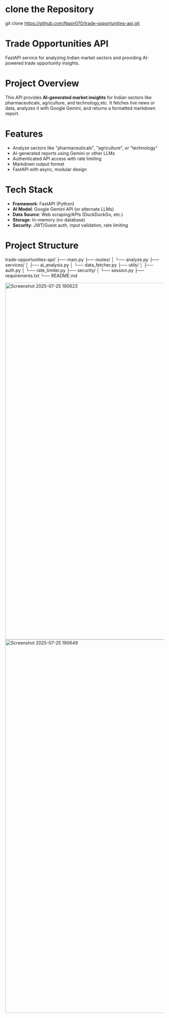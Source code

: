 # clone the Repository
 git clone  https://github.com/Nasir070/trade-opportunities-api.git

# Trade Opportunities API

FastAPI service for analyzing Indian market sectors and providing AI-powered trade opportunity insights.

# Project Overview

This API provides **AI-generated market insights** for Indian sectors like pharmaceuticals, agriculture, and technology,etc. It fetches live news or data, analyzes it with Google Gemini, and returns a formatted markdown report.

# Features

-  Analyze sectors like "pharmaceuticals", "agriculture", or "technology"
-  AI-generated reports using Gemini or other LLMs
-  Authenticated API access with rate limiting
-  Markdown output format
-  FastAPI with async, modular design
# Tech Stack

- **Framework**: FastAPI (Python)
- **AI Model**: Google Gemini API (or alternate LLMs)
- **Data Source**: Web scraping/APIs (DuckDuckGo, etc.)
- **Storage**: In-memory (no database)
- **Security**: JWT/Guest auth, input validation, rate limiting

# Project Structure

trade-opportunities-api/
├── main.py
├── routes/
│   └── analyze.py
├── services/
│   ├── ai_analysis.py
│   └── data_fetcher.py
├── utils/
│   ├── auth.py
│   └── rate_limiter.py
├── security/
│   └── session.py
├── requirements.txt
└── README.md



<img width="2391" height="1131" alt="Screenshot 2025-07-25 190623" src="https://github.com/user-attachments/assets/31cd5f0c-bcdb-4e35-ba45-20d9b7138b85" />
<img width="2280" height="1184" alt="Screenshot 2025-07-25 190649" src="https://github.com/user-attachments/assets/e075a060-1043-4cd1-bebb-b7e85371194f" />

